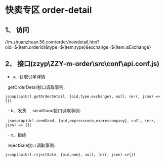 
# 快卖专区 order-detail

## 1、 访问

   //m.zhuanzhuan.58.com/order/newdetail.htm?oid=${item.orderid}&type=${item.type}&exchange=${item.isExchange}

## 2、 接口(zzyp\ZZY-m-order\src\conf\api.conf.js)

   - a、获取订单详情
   
   getOrderDetail接口调取事例: 
   
   ``jsonp(apiUrl.getOrderDetail, {oid,type,exchange}, null, (err, json) =>{})``
   
   
   - b、发货
   
   sendGood接口调取事例: 
   
   ``jsonp(apiUrl.sendGood, {oid,expresscode,exprescompany}, null, (err, json) => {})``
   
   - c、拒绝
   
   rejectSale接口调取事例: 
   
   ``jsonp(apiUrl.rejectSale, {oid,num}, null, (err, json) =>{})``
   
